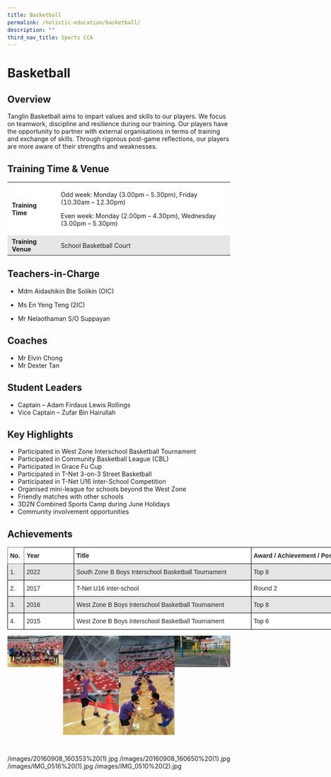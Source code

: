 ```yaml
---
title: Basketball
permalink: /holistic-education/basketball/
description: ""
third_nav_title: Sports CCA
---
```

# Basketball


## Overview


Tanglin Basketball aims to impart values and skills to our players. We focus on teamwork, discipline and resilience during our training. Our players have the opportunity to partner with external organisations in terms of training and exchange of skills. Through rigorous post-game reflections, our players are more aware of their strengths and weaknesses.  

## Training Time & Venue 


<table style="box-sizing: inherit; border-collapse: collapse; border-spacing: 0px; max-width: 100%;"><tbody style="box-sizing: inherit;"><tr style="box-sizing: inherit; background: rgb(255, 255, 255);"><td style="box-sizing: inherit; padding: 5px 10px;"><strong style="box-sizing: inherit; font-weight: bold;">Training Time</strong></td><td style="box-sizing: inherit; padding: 5px 10px;"><p style="box-sizing: inherit; font-size: 1em;">Odd week: Monday (3.00pm – 5.30pm), Friday (10.30am – 12.30pm)</p><p style="box-sizing: inherit; font-size: 1em;">Even week: Monday (2.00pm – 4.30pm), Wednesday (3.00pm – 5.30pm)</p></td></tr><tr style="box-sizing: inherit; background: rgb(230, 230, 230);"><td style="box-sizing: inherit; padding: 5px 10px;"><strong style="box-sizing: inherit; font-weight: bold;">Training Venue</strong></td><td style="box-sizing: inherit; padding: 5px 10px;">School Basketball Court</td></tr></tbody></table>

## Teachers-in-Charge


*   Mdm Aidashikin Bte Solikin (OIC)
    
*   Ms En Yeng Teng (2IC)
    
*   Mr Nelaothaman S/O Suppayan

## Coaches


*   Mr Elvin Chong
*   Mr Dexter Tan

## Student Leaders


*   Captain – Adam Firdaus Lewis Rollings
*   Vice Captain – Zufar Bin Hairullah

## Key Highlights


*   Participated in West Zone Interschool Basketball Tournament
*   Participated in Community Basketball League (CBL)
*   Participated in Grace Fu Cup
*   Participated in T-Net 3-on-3 Street Basketball
*   Participated in T-Net U16 Inter-School Competition
*   Organised mini-league for schools beyond the West Zone
*   Friendly matches with other schools
*   3D2N Combined Sports Camp during June Holidays
*   Community involvement opportunities

## Achievements

<style type="text/css">
.tg  {border-collapse:collapse;border-spacing:0;}
.tg td{border-color:black;border-style:solid;border-width:1px;font-family:Arial, sans-serif;font-size:14px;
  overflow:hidden;padding:10px 5px;word-break:normal;}
.tg th{border-color:black;border-style:solid;border-width:1px;font-family:Arial, sans-serif;font-size:14px;
  font-weight:normal;overflow:hidden;padding:10px 5px;word-break:normal;}
.tg .tg-l2bf{background-color:#FFF;color:#222;font-weight:bold;text-align:left;vertical-align:top}
.tg .tg-h5mn{background-color:#E6E6E6;color:#222;text-align:left;vertical-align:middle}
.tg .tg-0f6e{background-color:#FFF;border-color:inherit;color:#222;font-weight:bold;text-align:left;vertical-align:top}
.tg .tg-1ppo{background-color:#FFF;color:#222;text-align:left;vertical-align:middle}
</style>
<table class="tg" style="undefined;table-layout: fixed; width: 780px">
<colgroup>
<col style="width: 37.2px">
<col style="width: 113.2px">
<col style="width: 401.4px">
<col style="width: 228.2px">
</colgroup>
<thead>
  <tr>
    <th class="tg-0f6e"><span style="font-weight:bold">No.</span></th>
    <th class="tg-l2bf"><span style="font-weight:bold">Year</span></th>
    <th class="tg-l2bf"><span style="font-weight:bold">Title</span></th>
    <th class="tg-l2bf"><span style="font-weight:bold">Award / Achievement / Position</span></th>
  </tr>
</thead>
<tbody>
  <tr>
    <td class="tg-h5mn">1.</td>
    <td class="tg-h5mn">2022</td>
    <td class="tg-h5mn">South Zone B Boys Interschool Basketball Tournament</td>
    <td class="tg-h5mn">Top 8</td>
  </tr>
  <tr>
    <td class="tg-1ppo">2.</td>
    <td class="tg-1ppo">2017</td>
    <td class="tg-1ppo">T-Net U16 Inter-school </td>
    <td class="tg-1ppo">Round 2</td>
  </tr>
  <tr>
    <td class="tg-h5mn">3.</td>
    <td class="tg-h5mn">2016</td>
    <td class="tg-h5mn">West Zone B Boys Interschool Basketball Tournament </td>
    <td class="tg-h5mn">Top 8</td>
  </tr>
  <tr>
    <td class="tg-1ppo">4.</td>
    <td class="tg-1ppo">2015</td>
    <td class="tg-1ppo">West Zone B Boys Interschool Basketball Tournament </td>
    <td class="tg-1ppo">Top 6</td>
  </tr>
</tbody>
</table>

<p>  
<img style="width:25%" src="/images/20160914_180620%20(1).jpg" align=left>  
</p><p>  
<img style="width:25%" src="/images/20160914_171929%20(1).jpg" align=left>  
</p><p>  
<img style="width:25%" src="/images/20160914_165625%20(1).jpg" align=left>  
</p><p>  
<img style="width:25%" src="/images/20160908_160650%20(1).jpg" align=left>  
</p><br clear="left">

<p>  
<img style="width:25%" src="" align=left>  
</p><p>  
<img style="width:25%" src="" align=left>  
</p><p>  
<img style="width:25%" src="" align=left>  
</p><p>  
<img style="width:25%" src="" align=left>  
</p><br clear="left">



/images/20160908_160353%20(1).jpg
/images/20160908_160650%20(1).jpg
/images/IMG_0516%20(1).jpg
/images/IMG_0510%20(2).jpg